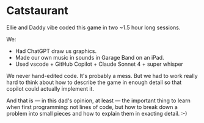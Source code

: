 # Catstaurant

Ellie and Daddy vibe coded this game in two ~1.5 hour long sessions.

We:

- Had ChatGPT draw us graphics.
- Made our own music in sounds in Garage Band on an iPad.
- Used vscode + GitHub Copilot + Claude Sonnet 4 + super whisper

We never hand-edited code. It's probably a mess. But we had to work really hard
to think about how to describe the game in enough detail so that copilot could
actually implement it.

And that is &mdash; in this dad's opinion, at least &mdash; the important thing
to learn when first programming: not lines of code, but how to break down a
problem into small pieces and how to explain them in exacting detail. :-)

